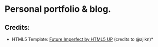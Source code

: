 # Personal portfolio & blog.

## Credits:
* HTML5 Template: [Future Imperfect by HTML5 UP][1] (credits to @ajlkn)*

[1]: https://html5up.net/future-imperfect
